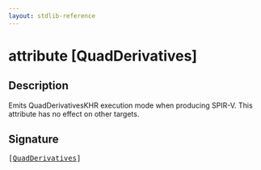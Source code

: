 ```yaml
---
layout: stdlib-reference
---
```


# attribute [QuadDerivatives]

## Description

Emits <span class='code'>QuadDerivativesKHR</span> execution mode when producing SPIR-V.
This attribute has no effect on other targets.


## Signature

<pre>
[<a href="quadderivatives-04.md">QuadDerivatives</a>]
</pre>


<script>
// Fix .md links to .html when on ReadTheDocs
if (window.location.hostname.includes('readthedocs') || 
    window.location.hostname.includes('rtfd.io')) {
  document.addEventListener('DOMContentLoaded', function() {
    const links = document.querySelectorAll('a');
    links.forEach(link => {
      if (link.getAttribute('href') && link.getAttribute('href').endsWith('.md')) {
        link.href = link.href.replace(/\.md($|#|\?)/, '.html$1');
      }
    });
  });
}
</script>
